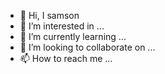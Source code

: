 - 👋 Hi, I samson
- 👀 I’m interested in ...
- 🌱 I’m currently learning ...
- 💞️ I’m looking to collaborate on ...
- 📫 How to reach me ...
<!---
Samson a ✨ special ✨ repository because its `README.md` (this file) appears on your GitHub profile.
You can click the Preview link to take a look at your changes.
--->

